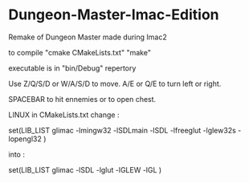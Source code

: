 # Dungeon-Master-Imac-Edition
Remake of Dungeon Master made during Imac2

to compile
"cmake CMakeLists.txt"
"make"

executable is in "bin/Debug" repertory

Use Z/Q/S/D or W/A/S/D to move.
A/E or Q/E to turn left or right.

SPACEBAR to hit ennemies or to open chest.


LINUX
in CMakeLists.txt change :

set(LIB_LIST glimac -lmingw32 -lSDLmain -lSDL  -lfreeglut -lglew32s -lopengl32  )

into :

set(LIB_LIST glimac -lSDL  -lglut -lGLEW -lGL  )
